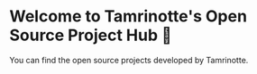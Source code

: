 # Welcome to Tamrinotte's Open Source Project Hub 👋 

You can find the open source projects developed by Tamrinotte.
